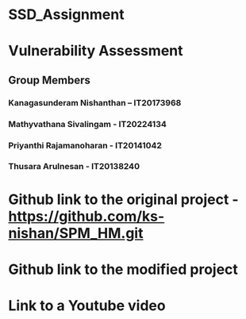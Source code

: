 # SSD_Assignment
# Vulnerability Assessment
## Group Members
### Kanagasunderam Nishanthan – IT20173968
### Mathyvathana Sivalingam - IT20224134
### Priyanthi Rajamanoharan - IT20141042
### Thusara Arulnesan - IT20138240

# Github link to the original project - https://github.com/ks-nishan/SPM_HM.git

# Github link to the modified project 

# Link to a Youtube video 




